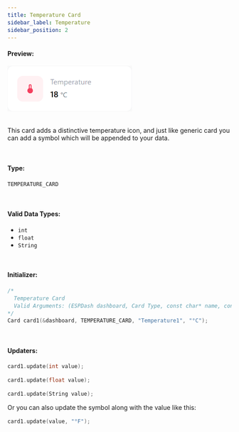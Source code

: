 ```yaml
---
title: Temperature Card
sidebar_label: Temperature
sidebar_position: 2
---
```


#### Preview:

<img src="/img/v4/temperature-card.png" width="280px" alt="Preview" />

<br/>
<br/>

This card adds a distinctive temperature icon, and just like generic card you can add a symbol which will be appended to your data.

<br/>

#### Type:
`TEMPERATURE_CARD`

<br/>

#### Valid Data Types:
- `int`
- `float`
- `String`

<br/>

#### Initializer:
```cpp
/* 
  Temperature Card
  Valid Arguments: (ESPDash dashboard, Card Type, const char* name, const char* symbol (optional) )
*/
Card card1(&dashboard, TEMPERATURE_CARD, "Temperature1", "°C");
```

<br/>

#### Updaters:

```cpp
card1.update(int value);
```

```cpp
card1.update(float value);
```

```cpp
card1.update(String value);
```

Or you can also update the symbol along with the value like this:

```cpp
card1.update(value, "°F");
```

<br/>
<br/>
